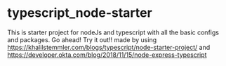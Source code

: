 # typescript_node-starter
This is starter project for nodeJs and typescript with all the basic configs and packages. Go ahead! Try it out!!
made by using https://khalilstemmler.com/blogs/typescript/node-starter-project/
and https://developer.okta.com/blog/2018/11/15/node-express-typescript
